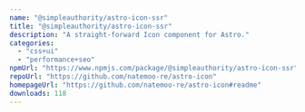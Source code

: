 ```yaml
---
name: "@simpleauthority/astro-icon-ssr"
title: "@simpleauthority/astro-icon-ssr"
description: "A straight-forward Icon component for Astro."
categories:
  - "css+ui"
  - "performance+seo"
npmUrl: "https://www.npmjs.com/package/@simpleauthority/astro-icon-ssr"
repoUrl: "https://github.com/natemoo-re/astro-icon"
homepageUrl: "https://github.com/natemoo-re/astro-icon#readme"
downloads: 118
---
```

